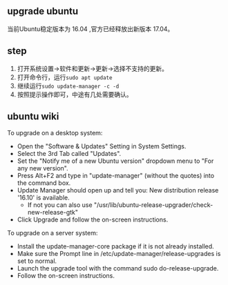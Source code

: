 ## upgrade ubuntu
当前Ubuntu稳定版本为 16.04 ,官方已经释放出新版本 17.04。  

## step
1. 打开系统设置->软件和更新->更新->选择不支持的更新。
2. 打开命令行，运行`sudo apt update`
3. 继续运行`sudo update-manager -c -d`
4. 按照提示操作即可，中途有几处需要确认。

## ubuntu wiki
To upgrade on a desktop system:
- Open the "Software & Updates" Setting in System Settings.
- Select the 3rd Tab called "Updates".
- Set the "Notify me of a new Ubuntu version" dropdown menu to "For any new version".
- Press Alt+F2 and type in "update-manager" (without the quotes) into the command box.
- Update Manager should open up and tell you: New distribution release '16.10' is available.
  - If not you can also use "/usr/lib/ubuntu-release-upgrader/check-new-release-gtk"
- Click Upgrade and follow the on-screen instructions.

To upgrade on a server system:
- Install the update-manager-core package if it is not already installed.
- Make sure the Prompt line in /etc/update-manager/release-upgrades is set to normal.
- Launch the upgrade tool with the command sudo do-release-upgrade.
- Follow the on-screen instructions.